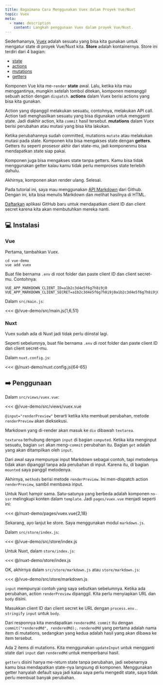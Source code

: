 ```yaml
---
title: Bagaimana Cara Menggunakan Vuex dalam Proyek Vue/Nuxt
topic: Vuex
meta:
  - name: description
    content: Langkah penggunaan Vuex dalam proyek Vue/Nuxt.
---
```


Sederhananya, [Vuex](https://vuex.vuejs.org/) adalah sesuatu yang bisa kita gunakan untuk mengatur state di proyek Vue/Nuxt kita. **Store** adalah kontainernya. Store ini terdiri dari 4 bagian:

- [state](https://vuex.vuejs.org/guide/state.html)
- [actions](https://vuex.vuejs.org/guide/actions.html)
- [mutations](https://vuex.vuejs.org/guide/mutations.html)
- [getters](https://vuex.vuejs.org/guide/getters.html)

Komponen Vue kita me-`render` **state** awal. Lalu, ketika kita mau menggantinya, mungkin setelah tombol ditekan, komponen memanggil sebuah action dengan `dispatch`. **actions** dalam Vuex berisi actions yang bisa kita gunakan.

Action yang dipanggil melakukan sesuatu, contohnya, melakukan API call. Action tadi menghasilkan sesuatu yang bisa digunakan untuk mengganti state. Jadi diakhir action, kita `commit` hasil tersebut. **mutations** dalam Vuex berisi perubahan atau mutasi yang bisa kita lakukan.

Ketika perubahannya sudah committed, mutations `mutate` atau melakukan mutasi pada state. Komponen kita bisa mengakses state dengan **getters**. Getters itu seperti prosesor akhir dari state-mu, jadi komponenmu bisa mendapatkan state siap pakai.

Komponen juga bisa mengakses state tanpa getters. Kamu bisa tidak menggunakan getter kalau kamu tidak perlu memproses state terlebih dahulu.

Akhirnya, komponen akan render ulang. Selesai.

Pada tutorial ini, saya mau menggunakan [API Markdown](https://developer.github.com/v3/markdown/) dari Github. Dengan ini, kita bisa menulis Markdown dan melihat hasilnya di HTML.

[Daftarkan](https://github.com/settings/apps/new) aplikasi GitHub baru untuk mendapatkan client ID dan client secret karena kita akan membutuhkan mereka nanti.

## :computer: Instalasi

### Vue

Pertama, tambahkan Vuex.

```bash{2}
cd vue-demo
vue add vuex
```

Buat file bernama `.env` di root folder dan paste client ID dan client secret-mu. Contohnya:

```env
VUE_APP_MARKDOWN_CLIENT_ID=a1b2c3d4e5f6g7h8i9j0
VUE_APP_MARKDOWN_CLIENT_SECRET=a1b2c3d4e5f6g7h8i9j0a1b2c3d4e5f6g7h8i9j0
```

Dalam `src/main.js`:

<<< @/vue-demo/src/main.js{1,6,51}

### Nuxt

Vuex sudah ada di Nuxt jadi tidak perlu diinstal lagi.

Seperti sebelumnya, buat file bernama `.env` di root folder dan paste client ID dan client secret-mu.

Dalam `nuxt.config.js`:

<<< @/nuxt-demo/nuxt.config.js{64-65}

## :arrow_right: Penggunaan

Dalam `src/views/vuex.vue`:

<<< @/vue-demo/src/views/vuex.vue

`@input="renderPreview"` berarti ketika kita membuat perubahan, metode `renderPreview` akan dieksekusi.

Markdown yang di-render akan masuk ke `div` dibawah `textarea`.

`textarea` terhubung dengan `input` di bagian `computed`. Ketika kita menginput sesuatu, bagian `set` akan meng-`commit` perubahan itu. Bagian `get` adalah yang akan ditampilkan oleh `input`.

Dari awal saya mempunyai input Markdown sebagai contoh, tapi metodenya tidak akan dipanggil tanpa ada perubahan di input. Karena itu, di bagian `mounted` saya panggil metodenya.

Akhirnya, `methods` berisi metode `renderPreview`. Ini men-dispatch action `renderPreview`, sambil membawa input.

Untuk Nuxt hampir sama. Satu-satunya yang berbeda adalah komponen `no-ssr` melingkupi konten dalam `template`. Jadi `pages/vuex.vue` menjadi seperti ini:

<<< @/nuxt-demo/pages/vuex.vue{2,18}

Sekarang, ayo lanjut ke store. Saya menggunakan modul `markdown.js`.

Dalam `src/store/index.js`:

<<< @/vue-demo/src/store/index.js

Untuk Nuxt, dalam `store/index.js`:

<<< @/nuxt-demo/store/index.js

OK, akhirnya dalam `src/store/markdown.js` atau `store/markdown.js`:

<<< @/vue-demo/src/store/markdown.js

`input` mempunyai contoh yang saya sebutkan sebelumnya. Ketika ada perubahan, action `renderPreview` dipanggil. Kita perlu menyiapkan URL dan `body` disini.

Masukkan client ID dan client secret ke URL dengan `process.env.`. `stringify` `input` untuk `body`.

Dari responnya kita mendapatkan `renderedMd`. `commit` itu dengan `commit("renderedMd", renderedMd);`. `renderedMd` yang pertama adalah nama item di mutations, sedangkan yang kedua adalah hasil yang akan dibawa ke item tersebut.

Ada 2 items di mutations. Kita menggunakan `updateInput` untuk mengganti state dari `input` dan `renderedMd` untuk memperbarui hasil.

`getters` disini hanya me-return state tanpa perubahan, jadi sebenarnya kamu bisa mendapatkan state-nya langsung di komponen. Menggunakan getter hanyalah default saya jadi kalau saya perlu mengedit state, saya tidak perlu membuat banyak perubahan.
